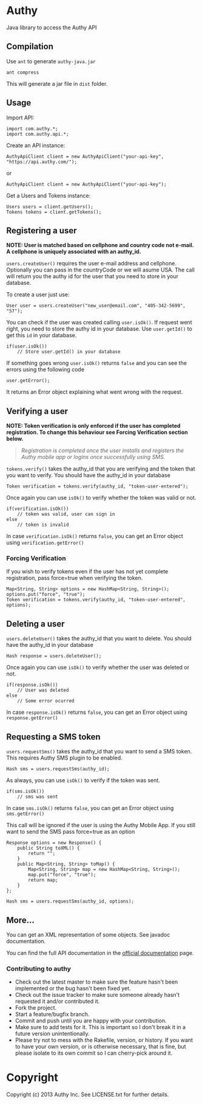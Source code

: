 # Authy

Java library to access the Authy API

## Compilation

Use `ant` to generate `authy-java.jar`

	ant compress
	
This will generate a jar file in `dist` folder.

## Usage

Import API:

	import com.authy.*;
	import com.authy.api.*;
	
Create an API instance:

	AuthyApiClient client = new AuthyApiClient("your-api-key", "https://api.authy.com/");

or

	AuthyApiClient client = new AuthyApiClient("your-api-key");

Get a Users and Tokens instance:

	Users users = client.getUsers();
	Tokens tokens = client.getTokens();

## Registering a user

__NOTE: User is matched based on cellphone and country code not e-mail.
A cellphone is uniquely associated with an authy_id.__  


`users.createUser()` requires the user e-mail address and cellphone. Optionally you can pass in the countryCode or we will asume
USA. The call will return you the authy id for the user that you need to store in your database.

To create a user just use:

	User user = users.createUser("new_user@email.com", "405-342-5699", "57");

You can check if the user was created calling `user.isOk()`.
If request went right, you need to store the authy id in your database. Use `user.getId()` to get this `id` in your database.

	if(user.isOk())
		// Store user.getId() in your database

If something goes wrong `user.isOk()` returns `false` and you can see the errors using the following code

	user.getError();
	
It returns an Error object explaining what went wrong with the request.

## Verifying a user


__NOTE: Token verification is only enforced if the user has completed registration. To change this behaviour see Forcing Verification section below.__  
   
   >*Registration is completed once the user installs and registers the Authy mobile app or logins once successfully using SMS.*

`tokens.verify()` takes the authy_id that you are verifying and the token that you want to verify. You should have the authy_id in your database

    Token verification = tokens.verify(authy_id, "token-user-entered");

Once again you can use `isOk()` to verify whether the token was valid or not.

    if(verification.isOk())
		// token was valid, user can sign in
    else
		// token is invalid

In case `verification.isOk()` returns `false`, you can get an Error object using `verification.getError()`

### Forcing Verification

If you wish to verify tokens even if the user has not yet complete registration, pass force=true when verifying the token.

	Map<String, String> options = new HashMap<String, String>();
	options.put("force", "true");
    Token verification = tokens.verify(authy_id, "token-user-entered", options);

## Deleting a user

`users.deleteUser()` takes the authy_id that you want to delete. You should have the authy_id in your database

	Hash response = users.deleteUser();

Once again you can use `isOk()` to verify whether the user was deleted or not.

	if(response.isOk())
		// User was deleted
	else
		// Some error ocurred

In case `response.isOk()` returns `false`, you can get an Error object using `response.getError()`

## Requesting a SMS token

`users.requestSms()` takes the authy_id that you want to send a SMS token. This requires Authy SMS plugin to be enabled.

    Hash sms = users.requestSms(authy_id);
	
As always, you can use `isOk()` to verify if the token was sent.

    if(sms.isOk())
		// sms was sent

In case `sms.isOk()` returns `false`, you can get an Error object using `sms.getError()`

This call will be ignored if the user is using the Authy Mobile App. If you still want to send
the SMS pass force=true as an option

	Response options = new Response() {
		public String toXML() {
			return "";
		}
		public Map<String, String> toMap() {
			Map<String, String> map = new HashMap<String, String>();
			map.put("force", "true");
			return map;
		}
	};
	
	Hash sms = users.requestSms(authy_id, options);

## More...

You can get an XML representation of some objects. See javadoc documentation.

You can find the full API documentation in the [official documentation](https://docs.authy.com) page.

### Contributing to authy

* Check out the latest master to make sure the feature hasn't been implemented or the bug hasn't been fixed yet.
* Check out the issue tracker to make sure someone already hasn't requested it and/or contributed it.
* Fork the project.
* Start a feature/bugfix branch.
* Commit and push until you are happy with your contribution.
* Make sure to add tests for it. This is important so I don't break it in a future version unintentionally.
* Please try not to mess with the Rakefile, version, or history. If you want to have your own version, or is otherwise necessary, that is fine, but please isolate to its own commit so I can cherry-pick around it.

Copyright
== 

Copyright (c) 2013 Authy Inc. See LICENSE.txt for
further details.
